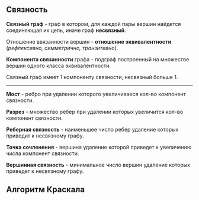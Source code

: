 ## Связность
**Связный граф** - граф в котором, для каждой пары вершин найдется соединяющая их цепь, иначе граф **несвязный**.

Отношение ввязанности вершин - **отношение эквивалентности** (_рефлексивно, симметрично, транзитивно_).

**Компонента связанности** графа - подграф построенный на множестве вершин одного класса эквивалентности.

Связный граф имеет 1 компоненту связности, несвязный больше 1.

---
__Мост__ - ребро при удалении которого увеличиваеся кол-во компонент связности.

__Разрез__ - множество ребер при удалении которых увеличится кол-во компонент связности.

__Реберная связность__ - наименьшее число ребер удаление которых приводит к несвязному графу.

__Точка сочленения__ - вершина удаление которой приведет к увеличению числа компонент связности.

__Вершинная связность__ - минимальное число вершин удаление которых приведет к несвязному графу.
## Алгоритм Краскала